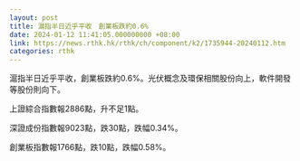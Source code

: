 ```yaml
---
layout: post
title: 滬指半日近乎平收　創業板跌約0.6%
date: 2024-01-12 11:41:05.000000000 +08:00
link: https://news.rthk.hk/rthk/ch/component/k2/1735944-20240112.htm
categories: rthk
---
```


滬指半日近乎平收，創業板跌約0.6%。光伏概念及環保相關股份向上，軟件開發等股份則向下。

上證綜合指數報2886點，升不足1點。

深證成份指數報9023點，跌30點，跌幅0.34%。

創業板指數報1766點，跌10點，跌幅0.58%。
